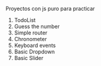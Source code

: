 Proyectos con js puro para practicar

1) TodoList
2) Guess the number
3) Simple router
4) Chronometer
5) Keyboard events
6) Basic Dropdown
7) Basic Slider
